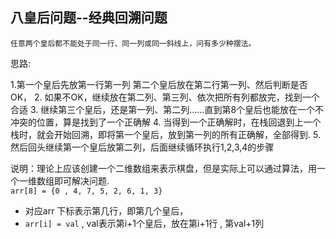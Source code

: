## 八皇后问题--经典回溯问题

`任意两个皇后都不能处于同一行、同一列或同一斜线上，问有多少种摆法。`

思路:

1.第一个皇后先放第一行第一列 第二个皇后放在第二行第一列、然后判断是否OK，
2. 如果不OK，继续放在第二列、第三列、依次把所有列都放完，找到一个合适
3. 继续第三个皇后，还是第一列、第二列……直到第8个皇后也能放在一个不冲突的位置，算是找到了一个正确解
4. 当得到一个正确解时，在栈回退到上一个栈时，就会开始回溯，即将第一个皇后，放到第一列的所有正确解，全部得到.
5. 然后回头继续第一个皇后放第二列，后面继续循环执行1,2,3,4的步骤


说明：理论上应该创建一个二维数组来表示棋盘，但是实际上可以通过算法，用一个一维数组即可解决问题.  
`arr[8] = {0 , 4, 7, 5, 2, 6, 1, 3}`
- 对应arr 下标表示第几行，即第几个皇后，
- `arr[i] = val` , val表示第i+1个皇后，放在第i+1行 , 第val+1列





